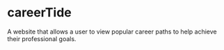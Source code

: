 # careerTide

A website that allows a user to view popular career paths to help achieve their professional goals.
